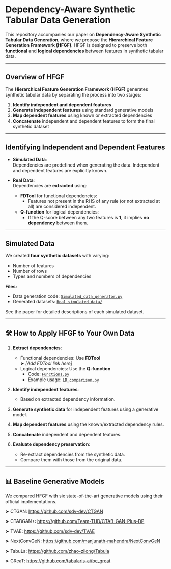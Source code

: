 # Dependency-Aware Synthetic Tabular Data Generation

This repository accompanies our paper on **Dependency-Aware Synthetic Tabular Data Generation**, where we propose the **Hierarchical Feature Generation Framework (HFGF)**. HFGF is designed to preserve both **functional** and **logical dependencies** between features in synthetic tabular data.

---

##  Overview of HFGF

The **Hierarchical Feature Generation Framework (HFGF)** generates synthetic tabular data by separating the process into two stages:

1. **Identify independent and dependent features**
2. **Generate independent features** using standard generative models
3. **Map dependent features** using known or extracted dependencies
4. **Concatenate** independent and dependent features to form the final synthetic dataset

---

##  Identifying Independent and Dependent Features

- **Simulated Data**:  
  Dependencies are predefined when generating the data. Independent and dependent features are explicitly known.

- **Real Data**:  
  Dependencies are **extracted** using:
  - **FDTool** for functional dependencies:
    - Features not present in the RHS of any rule (or not extracted at all) are considered independent.
  - **Q-function** for logical dependencies:
    - If the Q-score between any two features is **1**, it implies **no dependency** between them.

---

##  Simulated Data

We created **four synthetic datasets** with varying:
- Number of features
- Number of rows
- Types and numbers of dependencies

**Files:**
- Data generation code: [`Simulated_data_generator.py`](./Simulated_data_generator.py)
- Generated datasets: [`Real_simulated_data/`](./Real_simulated_data/)

See the paper for detailed descriptions of each simulated dataset.

---

## 🛠️ How to Apply HFGF to Your Own Data

1. **Extract dependencies**:
   - Functional dependencies: Use **FDTool**  
     ➤ *[Add FDTool link here]*
   - Logical dependencies: Use the **Q-function**  
     - Code: [`Functions.py`](./Functions.py)  
     - Example usage: [`LD_comparison.py`](./LD_comparison.py)

2. **Identify independent features**:
   - Based on extracted dependency information.

3. **Generate synthetic data** for independent features using a generative model.

4. **Map dependent features** using the known/extracted dependency rules.

5. **Concatenate** independent and dependent features.

6. **Evaluate dependency preservation**:
   - Re-extract dependencies from the synthetic data.
   - Compare them with those from the original data.

---

## 📊 Baseline Generative Models

We compared HFGF with six state-of-the-art generative models using their official implementations.

➤ CTGAN: https://github.com/sdv-dev/CTGAN

➤ CTABGAN+: https://github.com/Team-TUD/CTAB-GAN-Plus-DP

➤ TVAE:  https://github.com/sdv-dev/TVAE

➤ NextConvGeN: https://github.com/manjunath-mahendra/NextConvGeN

➤ TabuLa: https://github.com/zhao-zilong/Tabula

➤ GReaT: https://github.com/tabularis-ai/be_great




